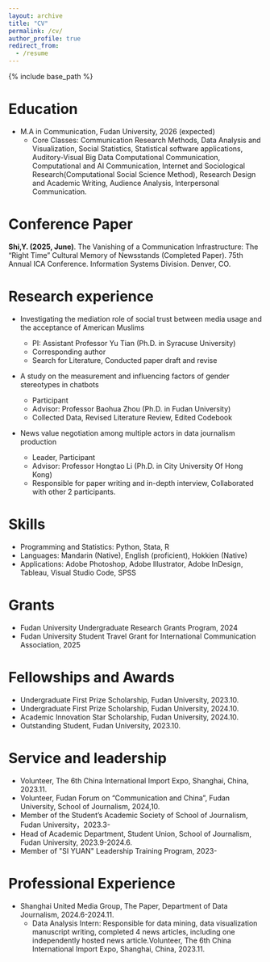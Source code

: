 ```yaml
---
layout: archive
title: "CV"
permalink: /cv/
author_profile: true
redirect_from:
  - /resume
---
```


{% include base_path %}

Education
======
* M.A in Communication, Fudan University, 2026 (expected)
  * Core Classes: Communication Research Methods, Data Analysis and Visualization, Social Statistics, Statistical software applications, Auditory-Visual Big Data Computational Communication, Computational and AI Communication, Internet and Sociological Research(Computational Social Science Method), Research Design and Academic Writing, Audience Analysis, Interpersonal Communication.
  
Conference Paper
======
**Shi,Y. (2025, June)**. The Vanishing of a Communication Infrastructure: The “Right Time” Cultural Memory of Newsstands (Completed Paper). 75th Annual ICA Conference. Information Systems Division. Denver, CO.

Research experience
======

* Investigating the mediation role of social trust between media usage and the acceptance of American Muslims
  * PI: Assistant Professor Yu Tian (Ph.D. in Syracuse University)
  * Corresponding author
  * Search for Literature, Conducted paper draft and revise

* A study on the measurement and influencing factors of gender stereotypes in chatbots
  * Participant
  * Advisor: Professor Baohua Zhou (Ph.D. in Fudan University)
  * Collected Data, Revised Literature Review, Edited Codebook
    
* News value negotiation among multiple actors in data journalism production
  * Leader, Participant
  * Advisor: Professor Hongtao Li (Ph.D. in City University Of Hong Kong)
  * Responsible for paper writing and in-depth interview, Collaborated with other 2 participants.
  
Skills
======
* Programming and Statistics: Python, Stata, R
* Languages: Mandarin (Native), English (proficient), Hokkien (Native)
* Applications: Adobe Photoshop, Adobe Illustrator, Adobe InDesign, Tableau, Visual Studio Code, SPSS

Grants
======
* Fudan University Undergraduate Research Grants Program, 2024
* Fudan University Student Travel Grant for International Communication Association, 2025

Fellowships and Awards 
======
* Undergraduate First Prize Scholarship, Fudan University, 2023.10.
* Undergraduate First Prize Scholarship, Fudan University, 2024.10.
* Academic Innovation Star Scholarship, Fudan University, 2024.10.
* Outstanding Student, Fudan University, 2023.10.

Service and leadership
======
* Volunteer, The 6th China International Import Expo, Shanghai, China, 2023.11.
* Volunteer, Fudan Forum on “Communication and China”, Fudan University, School of Journalism, 2024,10.
* Member of the Student’s Academic Society of School of Journalism, Fudan University，2023.3-
* Head of Academic Department, Student Union, School of Journalism, Fudan University, 2023.9-2024.6.
* Member of "SI YUAN" Leadership Training Program, 2023-

Professional Experience
======
* Shanghai United Media Group, The Paper, Department of Data Journalism, 2024.6-2024.11.
  * Data Analysis Intern: Responsible for data mining, data visualization manuscript writing, completed 4 news articles, including one independently hosted news article.Volunteer, The 6th China International Import Expo, Shanghai, China, 2023.11.
